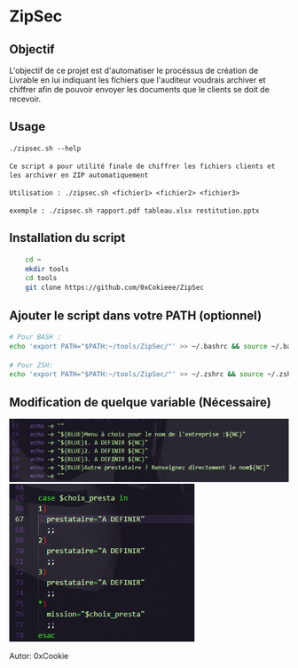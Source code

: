 # ZipSec

## Objectif

L'objectif de ce projet est d'automatiser le procéssus de création de Livrable en lui indiquant les fichiers que 
l'auditeur voudrais archiver et chiffrer afin de pouvoir envoyer les documents que le clients se doit de recevoir.

## Usage

```
./zipsec.sh --help

Ce script a pour utilité finale de chiffrer les fichiers clients et les archiver en ZIP automatiquement

Utilisation : ./zipsec.sh <fichier1> <fichier2> <fichier3> 

exemple : ./zipsec.sh rapport.pdf tableau.xlsx restitution.pptx
```
## Installation du script

```bash
    cd ~ 
    mkdir tools 
    cd tools 
    git clone https://github.com/0xCokieee/ZipSec
```

## Ajouter le script dans votre PATH (optionnel)

```bash
# Pour BASH :
echo 'export PATH="$PATH:~/tools/ZipSec/"' >> ~/.bashrc && source ~/.bashrc

# Pour ZSH:
echo 'export PATH="$PATH:~/tools/ZipSec/"' >> ~/.zshrc && source ~/.zshrc  
```

## Modification de quelque variable (Nécessaire)

![](./txt_presta.png)
![](./var_presta.png)

Autor: 0xCookie